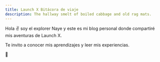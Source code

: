 ```yaml
---
title: Launch X Bitácora de viaje
description: The hallway smelt of boiled cabbage and old rag mats.
---
```


Hola ✌️  soy el explorer Naye y este es mi blog personal donde compartiré mis aventuras de Launch X.

Te invito a conocer mis aprendizajes y leer mis experiencias.

🚀
